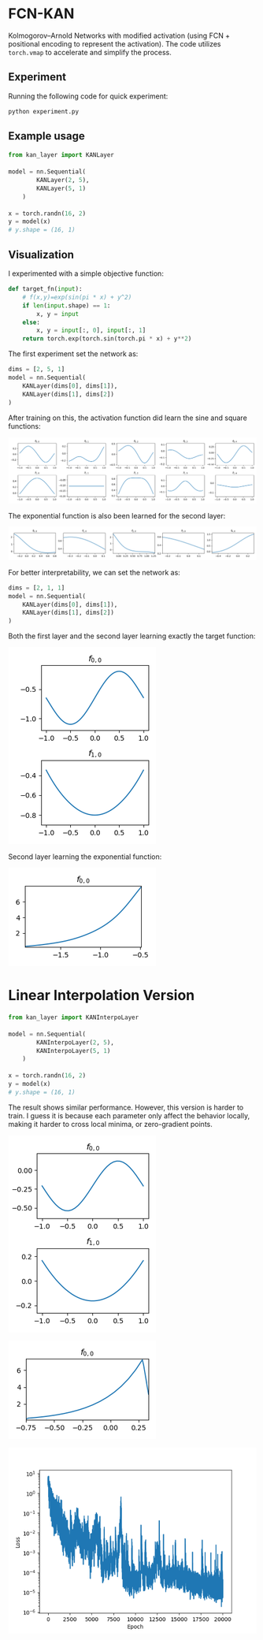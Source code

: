 # FCN-KAN
Kolmogorov–Arnold Networks with modified activation (using FCN + positional encoding to represent the activation). The code utilizes `torch.vmap` to accelerate and simplify the process.

## Experiment

Running the following code for quick experiment:

```bash
python experiment.py
```

## Example usage

```python
from kan_layer import KANLayer

model = nn.Sequential(
        KANLayer(2, 5),
        KANLayer(5, 1)
    )

x = torch.randn(16, 2)
y = model(x)
# y.shape = (16, 1)
```

## Visualization

I experimented with a simple objective function:

```python
def target_fn(input):
    # f(x,y)=exp(sin(pi * x) + y^2)
    if len(input.shape) == 1:
        x, y = input
    else:
        x, y = input[:, 0], input[:, 1]
    return torch.exp(torch.sin(torch.pi * x) + y**2)
```

The first experiment set the network as:

```python
dims = [2, 5, 1]
model = nn.Sequential(
    KANLayer(dims[0], dims[1]),
    KANLayer(dims[1], dims[2])
)
```

After training on this, the activation function did learn the sine and square functions:

![](./images/layer_0.png)

The exponential function is also been learned for the second layer:

![](./images/layer_1.png)

For better interpretability, we can set the network as:

```python
dims = [2, 1, 1]
model = nn.Sequential(
    KANLayer(dims[0], dims[1]),
    KANLayer(dims[1], dims[2])
)
```

Both the first layer and the second layer learning exactly the target function:

![](./images/layer_0_inter.png)

Second layer learning the exponential function:

![](./images/layer_1_inter.png)

# Linear Interpolation Version

```python
from kan_layer import KANInterpoLayer

model = nn.Sequential(
        KANInterpoLayer(2, 5),
        KANInterpoLayer(5, 1)
    )

x = torch.randn(16, 2)
y = model(x)
# y.shape = (16, 1)
```

The result shows similar performance. However, this version is harder to train. I guess it is because each parameter only affect the behavior locally, making it harder to cross local minima, or zero-gradient points.

![](./images/layer_0_interpolation.png)

![](./images/layer_1_interpolation.png)

![](./images/loss_interpolation.png)